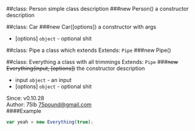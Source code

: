 
##class: Person
simple class description
###new Person()
a constructor description


##class: Car
###new Car([options])
a constructor with args


 - [options] `object` - optional shit


##class: Pipe
a class which extends
Extends: `Pipe`
###new Pipe()

##class: Everything
a class with all trimmings
Extends: `Pipe`
###~~new Everything(input, [options])~~
the constructor description


 - input `object` - an input
 - [options] `object` - optional shit

Since: v0.10.28  
Author: 75lb <75pound@gmail.com>  
####Example
```js
var yeah = new Everything(true);
```
